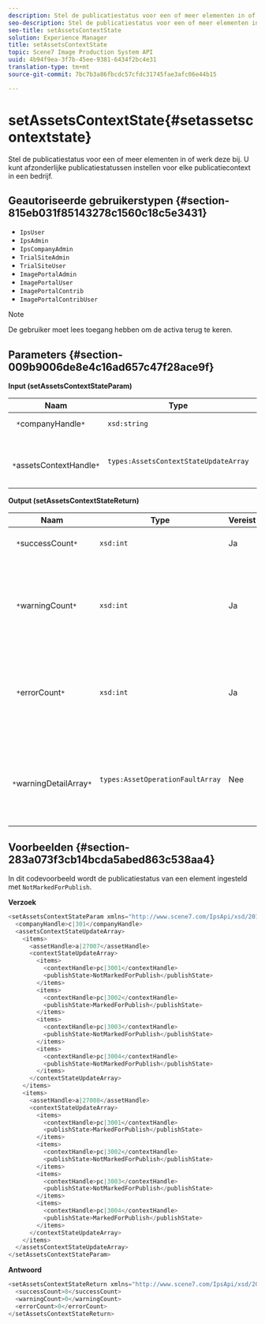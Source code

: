 ```yaml
---
description: Stel de publicatiestatus voor een of meer elementen in of werk deze bij. U kunt afzonderlijke publicatiestatussen instellen voor elke publicatiecontext in een bedrijf.
seo-description: Stel de publicatiestatus voor een of meer elementen in of werk deze bij. U kunt afzonderlijke publicatiestatussen instellen voor elke publicatiecontext in een bedrijf.
seo-title: setAssetsContextState
solution: Experience Manager
title: setAssetsContextState
topic: Scene7 Image Production System API
uuid: 4b94f9ea-3f7b-45ee-9381-6434f2bc4e31
translation-type: tm+mt
source-git-commit: 7bc7b3a86fbcdc57cfdc31745fae3afc06e44b15

---
```



# setAssetsContextState{#setassetscontextstate}

Stel de publicatiestatus voor een of meer elementen in of werk deze bij. U kunt afzonderlijke publicatiestatussen instellen voor elke publicatiecontext in een bedrijf.

## Geautoriseerde gebruikerstypen {#section-815eb031f85143278c1560c18c5e3431}

* `IpsUser`
* `IpsAdmin`
* `IpsCompanyAdmin`
* `TrialSiteAdmin`
* `TrialSiteUser`
* `ImagePortalAdmin`
* `ImagePortalUser`
* `ImagePortalContrib`
* `ImagePortalContribUser`

>[!NOTE]
>
>De gebruiker moet lees toegang hebben om de activa terug te keren.

## Parameters {#section-009b9006de8e4c16ad657c47f28ace9f}

**Input (setAssetsContextStateParam)**

| Naam | Type | Vereist | Beschrijving |
|---|---|---|---|
| ` *`companyHandle`*` | `xsd:string` | Ja | Handgreep aan het bedrijf. |
| ` *`assetsContextHandle`*` | `types:AssetsContextStateUpdateArray` | Ja | Een array met elementen en de bijbehorende nieuwe publicatiestatus. |

**Output (setAssetsContextStateReturn)**

| Naam | Type | Vereist | Beschrijving |
|---|---|---|---|
| ` *`successCount`*` | `xsd:int` | Ja | Het aantal elementen is gewijzigd. |
| ` *`warningCount`*` | `xsd:int` | Ja | Het aantal waarschuwingen dat wordt gegenereerd wanneer de bewerking heeft geprobeerd elementen te wijzigen. |
| ` *`errorCount`*` | `xsd:int` | Ja | Het aantal fouten dat is gegenereerd toen de bewerking probeerde elementen te wijzigen. |
| ` *`warningDetailArray`*` | `types:AssetOperationFaultArray` | Nee | Array met fouten die door elementen worden gegenereerd wanneer de bewerking probeerde deze te wijzigen. |

## Voorbeelden {#section-283a073f3cb14bcda5abed863c538aa4}

In dit codevoorbeeld wordt de publicatiestatus van een element ingesteld met `NotMarkedForPublish`.

**Verzoek**

```java
<setAssetsContextStateParam xmlns="http://www.scene7.com/IpsApi/xsd/2011-11-04">
  <companyHandle>c|301</companyHandle>
  <assetsContextStateUpdateArray>
    <items>
      <assetHandle>a|27007</assetHandle>
      <contextStateUpdateArray>
        <items>
          <contextHandle>pc|3001</contextHandle>
          <publishState>NotMarkedForPublish</publishState>
        </items>
        <items>
          <contextHandle>pc|3002</contextHandle>
          <publishState>MarkedForPublish</publishState>
        </items>
        <items>
          <contextHandle>pc|3003</contextHandle>
          <publishState>NotMarkedForPublish</publishState>
        </items>
        <items>
          <contextHandle>pc|3004</contextHandle>
          <publishState>NotMarkedForPublish</publishState>
        </items>
      </contextStateUpdateArray>
    </items>
    <items>
      <assetHandle>a|27008</assetHandle>
      <contextStateUpdateArray>
        <items>
          <contextHandle>pc|3001</contextHandle>
          <publishState>MarkedForPublish</publishState>
        </items>
        <items>
          <contextHandle>pc|3002</contextHandle>
          <publishState>NotMarkedForPublish</publishState>
        </items>
        <items>
          <contextHandle>pc|3003</contextHandle>
          <publishState>NotMarkedForPublish</publishState>
        </items>
        <items>
          <contextHandle>pc|3004</contextHandle>
          <publishState>MarkedForPublish</publishState>
        </items>
      </contextStateUpdateArray>
    </items>
  </assetsContextStateUpdateArray>
</setAssetsContextStateParam>
```

**Antwoord**

```java
<setAssetsContextStateReturn xmlns="http://www.scene7.com/IpsApi/xsd/2011-11-04-beta">
  <successCount>8</successCount>
  <warningCount>0</warningCount>
  <errorCount>0</errorCount>
</setAssetsContextStateReturn>
```

